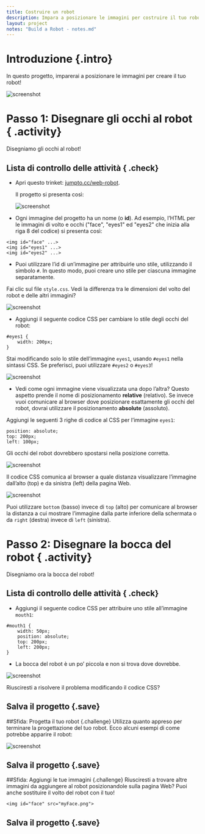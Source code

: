 ```yaml
---
title: Costruire un robot
description: Impara a posizionare le immagini per costruire il tuo robot.
layout: project
notes: "Build a Robot - notes.md"
---
```


# Introduzione {.intro}

In questo progetto, imparerai a posizionare le immagini per creare il tuo robot!

![screenshot](images/robot-final.png)

# Passo 1: Disegnare gli occhi al robot { .activity}

Disegniamo gli occhi al robot!

## Lista di controllo delle attività { .check}

+ Apri questo trinket: <a href="http://jumpto.cc/web-robot" target="_blank">jumpto.cc/web-robot</a>.

    Il progetto si presenta così:

	![screenshot](images/robot-starter.png)

+ Ogni immagine del progetto ha un nome (o __id__). Ad esempio, l’HTML per le immagini di volto e occhi ("face", "eyes1" ed "eyes2" che inizia alla riga 8 del codice) si presenta così:

```
<img id="face" ...>
<img id="eyes1" ...>
<img id="eyes2" ...>
```

+ Puoi utilizzare l’id di un’immagine per attribuirle uno stile, utilizzando il simbolo `#`. In questo modo, puoi creare uno stile per ciascuna immagine separatamente.

Fai clic sul file `style.css`. Vedi la differenza tra le dimensioni del volto del robot e delle altri immagini?

![screenshot](images/robot-id.png)

+ Aggiungi il seguente codice CSS per cambiare lo stile degli occhi del robot:

```
#eyes1 {
    width: 200px;
}
```

Stai modificando solo lo stile dell’immagine `eyes1`, usando `#eyes1` nella sintassi CSS. Se preferisci, puoi utilizzare `#eyes2` o `#eyes3`!

![screenshot](images/robot-eyes-width.png)

+ Vedi come ogni immagine viene visualizzata una dopo l’altra? Questo aspetto prende il nome di posizionamento __relative__ (relativo). Se invece vuoi comunicare al browser dove posizionare esattamente gli occhi del robot, dovrai utilizzare il posizionamento __absolute__ (assoluto).

Aggiungi le seguenti 3 righe di codice al CSS per l’immagine `eyes1`:

```
position: absolute;
top: 200px;
left: 100px;
```

Gli occhi del robot dovrebbero spostarsi nella posizione corretta.

![screenshot](images/robot-eyes-position.png)

Il codice CSS comunica al browser a quale distanza visualizzare l’immagine dall’alto (top) e da sinistra (left) della pagina Web.

![screenshot](images/robot-eyes-position2.png)

Puoi utilizzare `bottom` (basso) invece di `top` (alto) per comunicare al browser la distanza a cui mostrare l’immagine dalla parte inferiore della schermata o da `right` (destra) invece di `left` (sinistra).

# Passo 2: Disegnare la bocca del robot { .activity}

Disegniamo ora la bocca del robot!

## Lista di controllo delle attività { .check}

+ Aggiungi il seguente codice CSS per attribuire uno stile all’immagine `mouth1`:

```
#mouth1 {
    width: 50px;
    position: absolute;
    top: 200px;
    left: 200px;
}
```

+ La bocca del robot è un po’ piccola e non si trova dove dovrebbe.

![screenshot](images/robot-mouth.png)

Riusciresti a risolvere il problema modificando il codice CSS?

## Salva il progetto {.save}

##Sfida: Progetta il tuo robot {.challenge}
Utilizza quanto appreso per terminare la progettazione del tuo robot. Ecco alcuni esempi di come potrebbe apparire il robot:

![screenshot](images/robot-examples.png)

## Salva il progetto {.save}

##Sfida: Aggiungi le tue immagini {.challenge}
Riusciresti a trovare altre immagini da aggiungere al robot posizionandole sulla pagina Web? Puoi anche sostituire il volto del robot con il tuo!

```
<img id="face" src="myFace.png">
```

## Salva il progetto {.save} 
